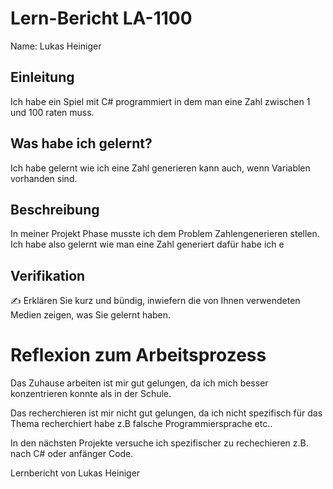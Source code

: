 # Lern-Bericht LA-1100
Name: Lukas Heiniger

## Einleitung

Ich habe ein Spiel mit C# programmiert in dem man eine Zahl zwischen 1 und 100 raten muss.

## Was habe ich gelernt?

Ich habe gelernt wie ich eine Zahl generieren kann auch, wenn Variablen vorhanden sind.

## Beschreibung

In meiner Projekt Phase musste ich dem Problem Zahlengenerieren stellen.
Ich habe also gelernt wie man eine Zahl generiert dafür habe ich e


## Verifikation

✍️ Erklären Sie kurz und bündig, inwiefern die von Ihnen verwendeten Medien zeigen, was Sie gelernt haben.

# Reflexion zum Arbeitsprozess

Das Zuhause arbeiten ist mir gut gelungen, da ich mich besser konzentrieren konnte als in der Schule.

Das recherchieren ist mir nicht gut gelungen, da ich nicht spezifisch für das Thema recherchiert habe z.B falsche Programmiersprache etc..

In den nächsten Projekte versuche ich spezifischer zu rechechieren z.B. nach C# oder anfänger Code.

Lernbericht von Lukas Heiniger

